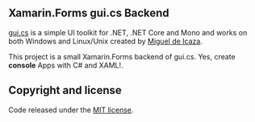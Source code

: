 ## Xamarin.Forms gui.cs Backend

[gui.cs](https://github.com/migueldeicaza/gui.cs) is a simple UI toolkit for .NET, .NET Core and Mono and works on both Windows and Linux/Unix created by [Miguel de Icaza](https://github.com/migueldeicaza).

This project is a small Xamarin.Forms backend of gui.cs. Yes, create **console** Apps with C# and XAML!.

## Copyright and license

Code released under the [MIT license](https://opensource.org/licenses/MIT).